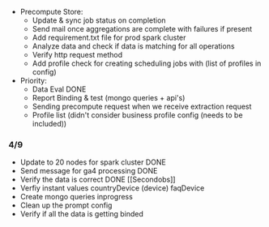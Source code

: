 - Precompute Store: 
	- Update & sync job status on completion
	- Send mail once aggregations are complete with failures if present
	- Add requirement.txt file for prod spark cluster
	- Analyze data and check if data is matching for all operations 
	- Verify http request method  
	- Add profile check for creating scheduling jobs with (list of profiles in config)
- Priority: 
	- Data Eval DONE
	- Report Binding & test (mongo queries + api's)
	- Sending precompute request when we receive extraction request
	- Profile list (didn't consider business profile config (needs to be included))
### 4/9
- Update to 20 nodes for spark cluster DONE
- Send message for ga4 processing  DONE
- Verify the data is correct  DONE [[Secondobs]]
- Verfiy instant values countryDevice (device) faqDevice
- Create mongo queries inprogress
- Clean up the prompt config
- Verify if all the data is getting binded 


